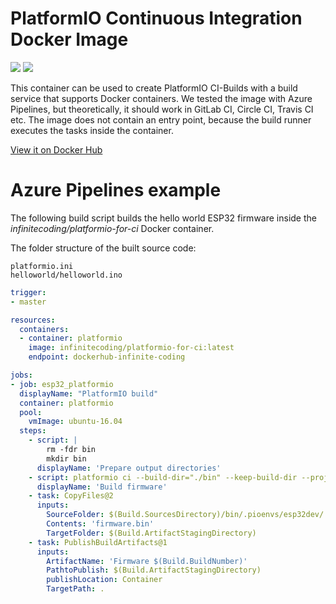 # PlatformIO Continuous Integration Docker Image

[![](https://images.microbadger.com/badges/version/infinitecoding/platformio-for-ci:3.6.5.svg)](https://cloud.docker.com/repository/docker/infinitecoding/platformio-for-ci/ "View on Docker Hub")
[![](https://images.microbadger.com/badges/image/infinitecoding/platformio-for-ci:3.6.5.svg)](https://microbadger.com/images/infinitecoding/platformio-for-ci:3.6.5 "View layers on microbadger.com")

This container can be used to create PlatformIO CI-Builds with a build service that supports Docker containers. We tested the image with Azure Pipelines, but theoretically, it should work in GitLab CI, Circle CI, Travis CI etc.
The image does not contain an entry point, because the build runner executes the tasks inside the container.

[View it on Docker Hub](https://cloud.docker.com/repository/docker/infinitecoding/platformio-for-ci/)

# Azure Pipelines example

The following build script builds the hello world ESP32 firmware inside the *infinitecoding/platformio-for-ci* Docker container.

The folder structure of the built source code:
```
platformio.ini
helloworld/helloworld.ino
```

``` yaml
trigger:
- master

resources:
  containers:
  - container: platformio
    image: infinitecoding/platformio-for-ci:latest
    endpoint: dockerhub-infinite-coding

jobs:
- job: esp32_platformio
  displayName: "PlatformIO build"
  container: platformio
  pool:
    vmImage: ubuntu-16.04
  steps:
    - script: |
        rm -fdr bin
        mkdir bin
      displayName: 'Prepare output directories'      
    - script: platformio ci --build-dir="./bin" --keep-build-dir --project-conf=platformio.ini ./helloworld/
      displayName: 'Build firmware'
    - task: CopyFiles@2
      inputs:
        SourceFolder: $(Build.SourcesDirectory)/bin/.pioenvs/esp32dev/
        Contents: 'firmware.bin'
        TargetFolder: $(Build.ArtifactStagingDirectory)
    - task: PublishBuildArtifacts@1
      inputs:
        ArtifactName: 'Firmware $(Build.BuildNumber)'
        PathtoPublish: $(Build.ArtifactStagingDirectory)
        publishLocation: Container
        TargetPath: .
```